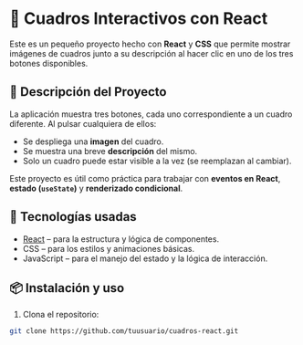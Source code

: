 # 🎨 Cuadros Interactivos con React

Este es un pequeño proyecto hecho con **React** y **CSS** que permite mostrar imágenes de cuadros junto a su descripción al hacer clic en uno de los tres botones disponibles.

## 🧠 Descripción del Proyecto

La aplicación muestra tres botones, cada uno correspondiente a un cuadro diferente. Al pulsar cualquiera de ellos:

- Se despliega una **imagen** del cuadro.
- Se muestra una breve **descripción** del mismo.
- Solo un cuadro puede estar visible a la vez (se reemplazan al cambiar).

Este proyecto es útil como práctica para trabajar con **eventos en React**, **estado (`useState`)** y **renderizado condicional**.

## 🚀 Tecnologías usadas

- [React](https://reactjs.org/) – para la estructura y lógica de componentes.
- CSS – para los estilos y animaciones básicas.
- JavaScript – para el manejo del estado y la lógica de interacción.


## 📦 Instalación y uso

1. Clona el repositorio:

```bash
git clone https://github.com/tuusuario/cuadros-react.git
